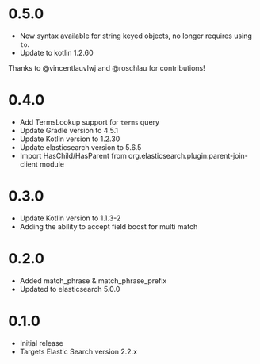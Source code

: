 # 0.5.0

 - New syntax available for string keyed objects, no longer requires using `to`.
 - Update to kotlin 1.2.60

 Thanks to @vincentlauvlwj and @roschlau for contributions!

# 0.4.0

 - Add TermsLookup support for `terms` query
 - Update Gradle version to 4.5.1
 - Update Kotlin version to 1.2.30
 - Update elasticsearch version to 5.6.5
 - Import HasChild/HasParent from org.elasticsearch.plugin:parent-join-client module

# 0.3.0

 - Update Kotlin version to 1.1.3-2
 - Adding the ability to accept field boost for multi match

# 0.2.0

 - Added match_phrase & match_phrase_prefix
 - Updated to elasticsearch 5.0.0

# 0.1.0

 - Initial release
 - Targets Elastic Search version 2.2.x